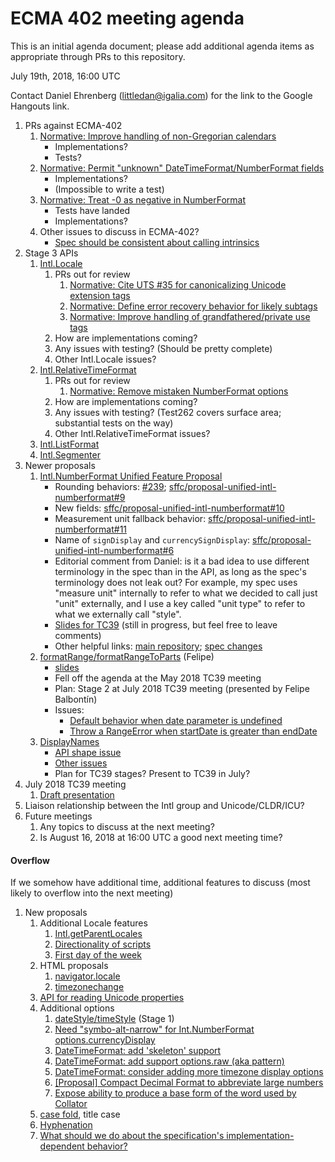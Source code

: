 # ECMA 402 meeting agenda

This is an initial agenda document; please add additional agenda items as appropriate through PRs to this repository.

July 19th, 2018, 16:00 UTC

Contact Daniel Ehrenberg (littledan@igalia.com) for the link to the Google Hangouts link.

1. PRs against ECMA-402
    1. [Normative: Improve handling of non-Gregorian calendars](https://github.com/tc39/ecma402/pull/227)
        - Implementations?
        - Tests?
    1. [Normative: Permit "unknown" DateTimeFormat/NumberFormat fields](https://github.com/tc39/ecma402/pull/245)
        - Implementations?
        - (Impossible to write a test)
    1. [Normative: Treat -0 as negative in NumberFormat](https://github.com/tc39/ecma402/pull/232)
        - Tests have landed
        - Implementations?
    1. Other issues to discuss in ECMA-402?
        - [Spec should be consistent about calling intrinsics](https://github.com/tc39/ecma402/issues/247)
1. Stage 3 APIs
    1. [Intl.Locale](https://github.com/tc39/proposal-intl-locale)
        1. PRs out for review
            1. [Normative: Cite UTS #35 for canonicalizing Unicode extension tags](https://github.com/tc39/proposal-intl-locale/pull/48)
            1. [Normative: Define error recovery behavior for likely subtags](https://github.com/tc39/proposal-intl-locale/pull/49)
            1. [Normative: Improve handling of grandfathered/private use tags](https://github.com/tc39/proposal-intl-locale/pull/50)
        1. How are implementations coming?
        1. Any issues with testing? (Should be pretty complete)
        1. Other Intl.Locale issues?
    1. [Intl.RelativeTimeFormat](https://github.com/tc39/proposal-intl-relative-time)
        1. PRs out for review
            1. [Normative: Remove mistaken NumberFormat options](https://github.com/tc39/proposal-intl-relative-time/pull/81)
        1. How are implementations coming?
        1. Any issues with testing? (Test262 covers surface area; substantial tests on the way)
        1. Other Intl.RelativeTimeFormat issues?
    1. [Intl.ListFormat](https://github.com/tc39/proposal-intl-list-format)
    1. [Intl.Segmenter](https://github.com/tc39/proposal-intl-segmenter)
1. Newer proposals
    1. [Intl.NumberFormat Unified Feature Proposal](https://github.com/sffc/proposal-unified-intl-numberformat)
        - Rounding behaviors: [#239](https://github.com/tc39/ecma402/issues/239); [sffc/proposal-unified-intl-numberformat#9](https://github.com/sffc/proposal-unified-intl-numberformat/issues/9)
        - New fields: [sffc/proposal-unified-intl-numberformat#10](https://github.com/sffc/proposal-unified-intl-numberformat/issues/10)
        - Measurement unit fallback behavior: [sffc/proposal-unified-intl-numberformat#11](https://github.com/sffc/proposal-unified-intl-numberformat/issues/11)
        - Name of `signDisplay` and `currencySignDisplay`: [sffc/proposal-unified-intl-numberformat#6](https://github.com/sffc/proposal-unified-intl-numberformat/issues/6)
        - Editorial comment from Daniel: is it a bad idea to use different terminology in the spec than in the API, as long as the spec's terminology does not leak out?  For example, my spec uses "measure unit" internally to refer to what we decided to call just "unit" externally, and I use a key called "unit type" to refer to what we externally call "style".
        - [Slides for TC39](https://docs.google.com/presentation/d/1-NqsYUS5k3iEyRmzpRR2odSt-6n6bLLKS4drdzJ1kuU/edit?ts=5b4e6d0c#slide=id.p) (still in progress, but feel free to leave comments)
        - Other helpful links: [main repository](https://github.com/sffc/proposal-unified-intl-numberformat); [spec changes](https://github.com/sffc/proposal-unified-intl-numberformat/pull/8)
    1. [formatRange/formatRangeToParts](https://github.com/fabalbon/proposal-intl-DateTimeFormat-formatRange) (Felipe)
        - [slides](https://docs.google.com/presentation/d/e/2PACX-1vQXuKpkf-kHF4Ue-35PAez79EL2bTU-s3dGbQvj0zwOzbqnF1zJJif_RT8wV9v8VkI4agEzvBPbKOoi/pub)
        - Fell off the agenda at the May 2018 TC39 meeting
        - Plan: Stage 2 at July 2018 TC39 meeting (presented by Felipe Balbontín)
        - Issues:
            - [Default behavior when date parameter is undefined](https://github.com/fabalbon/proposal-intl-DateTimeFormat-formatRange/issues/2)
            - [Throw a RangeError when startDate is greater than endDate](https://github.com/fabalbon/proposal-intl-DateTimeFormat-formatRange/issues/1)
    1. [DisplayNames](https://github.com/brawer/proposal-intl-displaynames)
        - [API shape issue](https://github.com/brawer/proposal-intl-displaynames/issues/4)
        - [Other issues](https://github.com/brawer/proposal-intl-displaynames/issues)
        - Plan for TC39 stages? Present to TC39 in July?
1. July 2018 TC39 meeting
    1. [Draft presentation](https://docs.google.com/presentation/d/14KfUvfP2MtJItVirvaA_2jJ7j6p8QW93j4QGs1A3VC0/edit#slide=id.p)
1. Liaison relationship between the Intl group and Unicode/CLDR/ICU?
1. Future meetings
    1. Any topics to discuss at the next meeting?
    1. Is August 16, 2018 at 16:00 UTC a good next meeting time?

#### Overflow

If we somehow have additional time, additional features to discuss (most likely to overflow into the next meeting)

1. New proposals
    1. Additional Locale features
        1. [Intl.getParentLocales](https://github.com/tc39/ecma402/issues/87)
        1. [Directionality of scripts](https://github.com/tc39/ecma402/issues/205)
        1. [First day of the week](https://github.com/tc39/ecma402/issues/6)
    1. HTML proposals
        1. [navigator.locale](https://github.com/whatwg/html/pull/3046)
        1. [timezonechange](https://github.com/whatwg/html/pull/3047)
    1. [API for reading Unicode properties](https://github.com/tc39/ecma402/issues/90)
    1. Additional options
        1. [dateStyle/timeStyle](https://github.com/tc39/proposal-ecma402-datetime-style) (Stage 1)
        1. [Need "symbo-alt-narrow" for Int.NumberFormat options.currencyDisplay](https://github.com/tc39/ecma402/issues/200)
        1. [DateTimeFormat: add 'skeleton' support](https://github.com/tc39/ecma402/issues/189)
        1. [DateTimeFormat: add support options.raw (aka pattern)](https://github.com/tc39/ecma402/issues/190)
        1. [DateTimeFormat: consider adding more timezone display options](https://github.com/tc39/ecma402/issues/119)
        1. [[Proposal] Compact Decimal Format to abbreviate large numbers](https://github.com/tc39/ecma402/issues/37)
        1. [Expose ability to produce a base form of the word used by Collator](https://github.com/tc39/ecma402/issues/44)
    1. [case fold](https://github.com/tc39/ecma402/issues/99), title case
    1. [Hyphenation](https://github.com/tc39/ecma402/issues/93)
    1. [What should we do about the specification's implementation-dependent behavior?](https://github.com/tc39/ecma402/issues/113)
